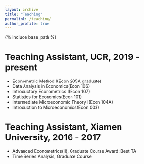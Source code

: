 ```yaml
---
layout: archive
title: "Teaching"
permalink: /teaching/
author_profile: true
---
```


{% include base_path %}

Teaching Assistant, UCR, 2019 - present
======
* Econometric Method I(Econ 205A graduate)
* Data Analysis in Economics(Econ 106)
* Introductory Econometrics I(Econ 107)
* Statistics for Economics(Econ 101)
* Intermediate Microeconomic Theory I(Econ 104A)
* Introduction to Microeconomics(Econ 003)


Teaching Assistant, Xiamen University, 2016 - 2017
======

* Advanced Econometrics(II), Graduate Course
  Award: Best TA
* Time Series Analysis, Graduate Course
